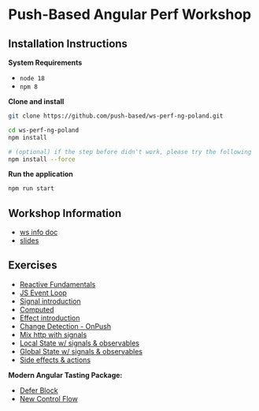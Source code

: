 # Push-Based Angular Perf Workshop

## Installation Instructions

**System Requirements**

* `node 18`
* `npm 8`

**Clone and install**

```bash
git clone https://github.com/push-based/ws-perf-ng-poland.git

cd ws-perf-ng-poland
npm install

# (optional) if the step before didn't work, please try the following
npm install --force
```

**Run the application**

```bash
npm run start
```

## Workshop Information

* [ws info doc](https://docs.google.com/document/d/1eAERmM-CCc79OJo4aTHbfCxtGM8xJlR03BbCZWQhSyk/edit)
* [slides](https://drive.google.com/drive/folders/1pTwmtf511qTOshbgVqpnOuaoadnhqI8b?usp=sharing)

## Exercises

* [Reactive Fundamentals](./exercises/)
* [JS Event Loop](./exercises/event-loop.md)
* [Signal introduction](exercises%2Fsignal-introduction.md)
* [Computed](exercises%2Fcomputed.md)
* [Effect introduction](exercises%2Feffect.md)
* [Change Detection - OnPush](./exercises/change-detection%20-%20OnPush.md)
* [Mix http with signals](exercises%2Fhttp-with-signals.md)
* [Local State w/ signals & observables](exercises%2Flocal-state.md)
* [Global State w/ signals & observables](exercises%2Fglobal-state.md)
* [Side effects & actions](exercises%2Fside-effects-actions.md)

**Modern Angular Tasting Package:**  
* [Defer Block](exercises%2Fdefer-block.md)
* [New Control Flow](exercises%2Fnew-control-flow.md)
